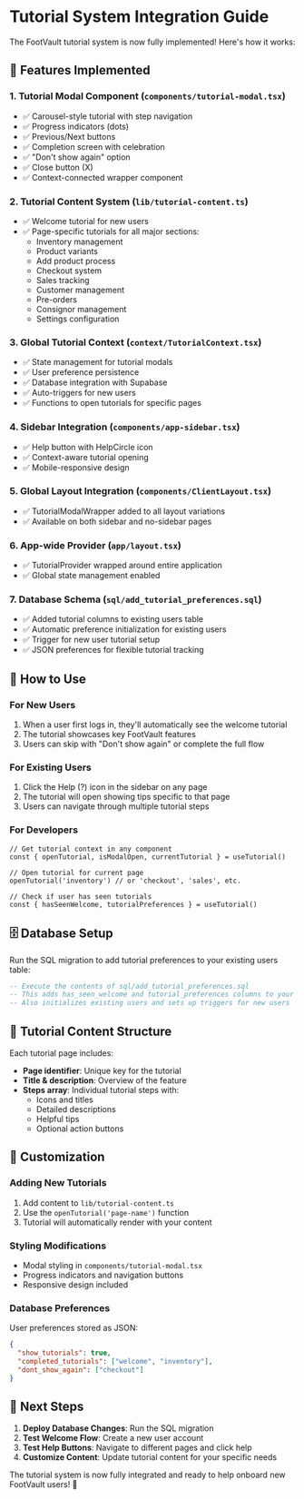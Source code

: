 # Tutorial System Integration Guide

The FootVault tutorial system is now fully implemented! Here's how it works:

## 🎯 Features Implemented

### 1. Tutorial Modal Component (`components/tutorial-modal.tsx`)
- ✅ Carousel-style tutorial with step navigation
- ✅ Progress indicators (dots)
- ✅ Previous/Next buttons
- ✅ Completion screen with celebration
- ✅ "Don't show again" option
- ✅ Close button (X)
- ✅ Context-connected wrapper component

### 2. Tutorial Content System (`lib/tutorial-content.ts`)
- ✅ Welcome tutorial for new users
- ✅ Page-specific tutorials for all major sections:
  - Inventory management
  - Product variants
  - Add product process
  - Checkout system
  - Sales tracking
  - Customer management
  - Pre-orders
  - Consignor management
  - Settings configuration

### 3. Global Tutorial Context (`context/TutorialContext.tsx`)
- ✅ State management for tutorial modals
- ✅ User preference persistence
- ✅ Database integration with Supabase
- ✅ Auto-triggers for new users
- ✅ Functions to open tutorials for specific pages

### 4. Sidebar Integration (`components/app-sidebar.tsx`)
- ✅ Help button with HelpCircle icon
- ✅ Context-aware tutorial opening
- ✅ Mobile-responsive design

### 5. Global Layout Integration (`components/ClientLayout.tsx`)
- ✅ TutorialModalWrapper added to all layout variations
- ✅ Available on both sidebar and no-sidebar pages

### 6. App-wide Provider (`app/layout.tsx`)
- ✅ TutorialProvider wrapped around entire application
- ✅ Global state management enabled

### 7. Database Schema (`sql/add_tutorial_preferences.sql`)
- ✅ Added tutorial columns to existing users table
- ✅ Automatic preference initialization for existing users
- ✅ Trigger for new user tutorial setup
- ✅ JSON preferences for flexible tutorial tracking

## 🚀 How to Use

### For New Users
1. When a user first logs in, they'll automatically see the welcome tutorial
2. The tutorial showcases key FootVault features
3. Users can skip with "Don't show again" or complete the full flow

### For Existing Users
1. Click the Help (?) icon in the sidebar on any page
2. The tutorial will open showing tips specific to that page
3. Users can navigate through multiple tutorial steps

### For Developers
```tsx
// Get tutorial context in any component
const { openTutorial, isModalOpen, currentTutorial } = useTutorial()

// Open tutorial for current page
openTutorial('inventory') // or 'checkout', 'sales', etc.

// Check if user has seen tutorials
const { hasSeenWelcome, tutorialPreferences } = useTutorial()
```

## 🗄️ Database Setup

Run the SQL migration to add tutorial preferences to your existing users table:
```sql
-- Execute the contents of sql/add_tutorial_preferences.sql
-- This adds has_seen_welcome and tutorial_preferences columns to your users table
-- Also initializes existing users and sets up triggers for new users
```

## 🎨 Tutorial Content Structure

Each tutorial page includes:
- **Page identifier**: Unique key for the tutorial
- **Title & description**: Overview of the feature
- **Steps array**: Individual tutorial steps with:
  - Icons and titles
  - Detailed descriptions
  - Helpful tips
  - Optional action buttons

## 🔧 Customization

### Adding New Tutorials
1. Add content to `lib/tutorial-content.ts`
2. Use the `openTutorial('page-name')` function
3. Tutorial will automatically render with your content

### Styling Modifications
- Modal styling in `components/tutorial-modal.tsx`
- Progress indicators and navigation buttons
- Responsive design included

### Database Preferences
User preferences stored as JSON:
```json
{
  "show_tutorials": true,
  "completed_tutorials": ["welcome", "inventory"],
  "dont_show_again": ["checkout"]
}
```

## 🎯 Next Steps

1. **Deploy Database Changes**: Run the SQL migration
2. **Test Welcome Flow**: Create a new user account
3. **Test Help Buttons**: Navigate to different pages and click help
4. **Customize Content**: Update tutorial content for your specific needs

The tutorial system is now fully integrated and ready to help onboard new FootVault users! 🎉